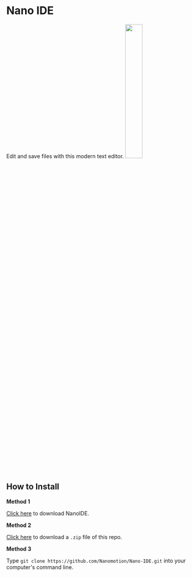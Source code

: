 # Nano IDE
Edit and save files with this modern text editor.
<img src="https://nanomotion.github.io/assets/img/ns.svg" width="30%" style="max-width: 30%;">

## How to Install
<b>Method 1</b>

<a href="https://github.com/Nanomotion/Nano-IDE/blob/master/vb.net/v1.0.0/NanoIDE/bin/Debug/NanoIDE.exe?raw=true">Click here</a> to download NanoIDE.

<b>Method 2</b>

<a href="https://github.com/Nanomotion/Nano-IDE/archive/master.zip">Click here</a> to download a `.zip` file of this repo.

<b>Method 3</b>

Type `git clone https://github.com/Nanomotion/Nano-IDE.git` into your computer's command line.
